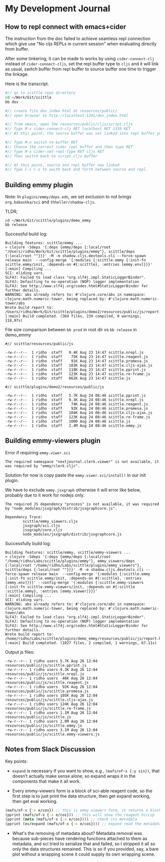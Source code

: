 # My Development Journal

## How to repl connect with emacs+cider

The instruction from the doc failed to achieve seamless repl connection which
give use "No cljs REPLs in current session" when evaluating directly from
buffer.

After some tinkering, it can be made to works by using `cider-connect-clj`
instead of `cider-connect-cljs`, set the repl buffer type to `cljs` and it will
link as usual, switch buffer from repl buffer to source buffer one time to
trigger the linkage.

Here is the transcript.

```bash
#// go to scittle repo directory
cd ~/Work/Git/scittle
bb dev

#// create file dev_index.html di resources/public/
#// open browser to http://localhost:1341/dev_index.html

#// from emacs, open the resources/public/cljs/script.cljs
#// Type M-x cider-connect-clj RET localhost RET 1339 RET
#// At this point, the source buffer was not linked into repl buffer yet

#// Type M-x switch-to-buffer RET
#// Choose the correct cider repl buffer and then type RET
#// Type M-x cider-set-repl-type RET cljs RET
#// Then switch back to script.cljs buffer

#// At this point, source and repl buffer now linked
#// Type C-c C-z to swith back and forth between source and repl.
```

## Building emmy plugin

Note: In `plugins/emmy/deps.edn`, we set exclusion to not brings
`org.babashka/sci` and `thheller/shadow-cljs`.

TLDR;

```
cd ~/Work/Git/scittle/plugins/demo_emmy
bb release
```


Successful build log:

```
Building features: scittle/emmy ...
> clojure -Sdeps '{:deps {emmy/deps {:local/root "/Users/ridho/Work/Git/scittle/plugins/emmy"}, scittle/deps {:local/root ""}}}' -M -m shadow.cljs.devtools.cli --force-spawn release main  --config-merge '{:modules {:scittle.emmy {:init-fn scittle.emmy/init, :depends-on #{:scittle}, :entries [emmy.env]}}}'
[:main] Compiling ...
SCI: eliding vars.
SLF4J: Failed to load class "org.slf4j.impl.StaticLoggerBinder".
SLF4J: Defaulting to no-operation (NOP) logger implementation
SLF4J: See http://www.slf4j.org/codes.html#StaticLoggerBinder for further details.
WARNING: abs already refers to: #'clojure.core/abs in namespace: clojure.math.numeric-tower, being replaced by: #'clojure.math.numeric-tower/abs
Wrote build report to: /Users/ridho/Work/Git/scittle/plugins/demo2/resources/public/js/report.html
[:main] Build completed. (369 files, 239 compiled, 0 warnings, 118,97s)
```

File size comparison between `bb prod` in root dir vs `bb release` in demo_emmy

```
#// scittle/resources/public/js

-rw-r--r--  1 ridho  staff   9.4K Aug 23 14:47 scittle.nrepl.js
-rw-r--r--  1 ridho  staff    75K Aug 23 14:47 scittle.reagent.js
-rw-r--r--  1 ridho  staff    91K Aug 23 14:47 scittle.promesa.js
-rw-r--r--  1 ridho  staff   103K Aug 23 14:47 scittle.cljs-ajax.js
-rw-r--r--  1 ridho  staff   118K Aug 23 14:47 scittle.pprint.js
-rw-r--r--  1 ridho  staff   123K Aug 23 14:47 scittle.re-frame.js
-rw-r--r--  1 ridho  staff   862K Aug 23 14:47 scittle.js

#// scittle/plugins/demo2/resources/public/js

-rw-r--r--  1 ridho  staff   5.7K Aug 24 08:46 scittle.pprint.js
-rw-r--r--  1 ridho  staff   9.3K Aug 24 08:46 scittle.nrepl.js
-rw-r--r--  1 ridho  staff    74K Aug 24 08:46 scittle.reagent.js
-rw-r--r--  1 ridho  staff    92K Aug 24 08:46 scittle.promesa.js
-rw-r--r--  1 ridho  staff   104K Aug 24 08:46 scittle.cljs-ajax.js
-rw-r--r--  1 ridho  staff   123K Aug 24 08:46 scittle.re-frame.js
-rw-r--r--  1 ridho  staff   1000 Aug 24 08:46 scittle.js
-rw-r--r--  1 ridho  staff   2.4M Aug 24 08:46 scittle.emmy.js
```


## Building emmy-viewers plugin

Error if requiring `emmy.viwer.sci`

```
The required namespace "nextjournal.clerk.viewer" is not available, it was required by "emmy/clerk.cljc".
```

Solution for now is copy paste the `emmy.viwer.sci/install!` in our init plugin.

We have to exclude `emmy.jsxgraph` otherwise it will error like below, probably
due to it work for nodejs only.

```
The required JS dependency "process" is not available, it was required by "node_modules/jsxgraph/distrib/jsxgraphcore.js".

Dependency Trace:
        scittle/emmy_viewers.cljs
        jsxgraph/sci.cljs
        jsxgraph/core.cljs
        node_modules/jsxgraph/distrib/jsxgraphcore.js
```


Successfully build log:

```
Building features: scittle/emmy, scittle/emmy-viewers ...
> clojure -Sdeps '{:deps {emmy/deps {:local/root "/home/ridho/Labs/scittle/plugins/emmy"}, emmy_viewers/deps {:local/root "/home/ridho/Labs/scittle/plugins/emmy_viewers"}, scittle/deps {:local/root ""}}}' -M -m shadow.cljs.devtools.cli --force-spawn release main  --config-merge '{:modules {:scittle.emmy {:init-fn scittle.emmy/init, :depends-on #{:scittle}, :entries [emmy.env]}}}' --config-merge '{:modules {:scittle.emmy-viewers {:init-fn scittle.emmy-viewers/init, :depends-on #{:scittle :scittle.emmy}, :entries [emmy.viewer]}}}'
[:main] Compiling ...
SCI: eliding vars.
WARNING: abs already refers to: #'clojure.core/abs in namespace: clojure.math.numeric-tower, being replaced by: #'clojure.math.numeric-tower/abs
SLF4J: Failed to load class "org.slf4j.impl.StaticLoggerBinder".
SLF4J: Defaulting to no-operation (NOP) logger implementation
SLF4J: See http://www.slf4j.org/codes.html#StaticLoggerBinder for further details.
Wrote build report to: /home/ridho/Labs/scittle/plugins/demo_emmy/resources/public/js/report.html
[:main] Build completed. (1027 files, 2 compiled, 1 warnings, 67.11s)
```

Output js files:

```
-rw-r--r-- 1 ridho users 5.7K Aug 26 12:04 resources/public/js/scittle.pprint.js
-rw-r--r-- 1 ridho users 9.3K Aug 26 12:04 resources/public/js/scittle.nrepl.js
-rw-r--r-- 1 ridho users  46K Aug 26 12:04 resources/public/js/scittle.reagent.js
-rw-r--r-- 1 ridho users  92K Aug 26 12:04 resources/public/js/scittle.promesa.js
-rw-r--r-- 1 ridho users 105K Aug 26 12:04 resources/public/js/scittle.cljs-ajax.js
-rw-r--r-- 1 ridho users 124K Aug 26 12:04 resources/public/js/scittle.re-frame.js
-rw-r--r-- 1 ridho users 1.1M Aug 26 12:04 resources/public/js/scittle.js
-rw-r--r-- 1 ridho users 2.0M Aug 26 12:04 resources/public/js/scittle.emmy.js
-rw-r--r-- 1 ridho users 3.1M Aug 26 12:04 resources/public/js/scittle.emmy-viewers.js
```


## Notes from Slack Discussion

Key points:

- `expand` is necessary if you want to show, e.g., `(mafs/of-x {:y sin})`, that
  doesn’t actually make sense alone, so expand wraps it in the components that
  make it all work.

- Every emmy-viewers form is a block of sci-able reagent code, so the first step
  is to just print the data structure, then get expand working, then get eval working.

```clojure
(mafs/of-x {:x e/cos}) ;; this is emmy-viewers form, it returns a block of sci-able reagent code.
(pprint (mafs/of-x {:x e/cos})) ;; this will show the reagent hiccup
(pprint (meta (mafs/of-x {:x e/cos}))) ;; check its metadata
(pprint (ev/expand (mafs/of-x {:x e/cos}))) ;; expand read the metadata and will wrap accourdingly
```

- What's the removing of metadata about? Metadata removal was because sub-pieces
  have rendering functions attached to them as metadata, and sci tried to
  serialize that and failed, so I stripped it all so only the data structures
  remained. This is so if you provided, say, a bare plot without a wrapping
  scene it could supply its own wrapping scene.

